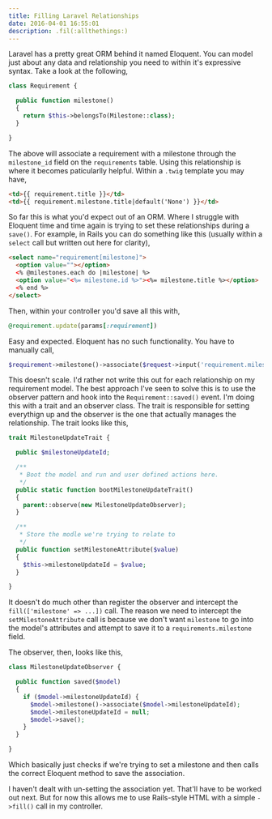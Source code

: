 ```yaml
---
title: Filling Laravel Relationships
date: 2016-04-01 16:55:01
description: .fil(:allthethings:)
---
```


Laravel has a pretty great ORM behind it named Eloquent. You can model just about any data and relationship you need to within it's expressive syntax. Take a look at the following,

```php
class Requirement {

  public function milestone()
  {
    return $this->belongsTo(Milestone::class);
  }

}
```

The above will associate a requirement with a milestone through the `milestone_id` field on the `requirements` table. Using this relationship is where it becomes paticularlly helpful. Within a `.twig` template you may have,

```html
<td>{{ requirement.title }}</td>
<td>{{ requirement.milestone.title|default('None') }}</td>
```

So far this is what you'd expect out of an ORM. Where I struggle with Eloquent time and time again is trying to set these relationships during a `save()`. For example, in Rails you can do something like this (usually within a `select` call but written out here for clarity),

```html
<select name="requirement[milestone]">
  <option value=""></option>
  <% @milestones.each do |milestone| %>
  <option value="<%= milestone.id %>"><%= milestone.title %></option>
  <% end %>
</select>
```

Then, within your controller you'd save all this with,

```ruby
@requirement.update(params[:requirement])
```

Easy and expected. Eloquent has no such functionality. You have to manually call,

```php
$requirement->milestone()->associate($request->input('requirement.milestone'));
```

This doesn't scale. I'd rather not write this out for each relationship on my requirement model. The best approach I've seen to solve this is to use the observer pattern and hook into the `Requirement::saved()` event. I'm doing this with a trait and an observer class. The trait is responsible for setting everythign up and the observer is the one that actually manages the relationship. The trait looks like this,

```php
trait MilestoneUpdateTrait {

  public $milestoneUpdateId;

  /**
   * Boot the model and run and user defined actions here.
   */
  public static function bootMilestoneUpdateTrait()
  {
    parent::observe(new MilestoneUpdateObserver);
  }

  /**
   * Store the modle we're trying to relate to
   */
  public function setMilestoneAttribute($value)
  {
    $this->milestoneUpdateId = $value;
  }

}
```

It doesn't do much other than register the observer and intercept the `fill(['milestone' => ...])` call. The reason we need to intercept the `setMilestoneAttribute` call is because we don't want `milestone` to go into the model's attributes and attempt to save it to a `requirements.milestone` field.

The observer, then, looks like this,

```php
class MilestoneUpdateObserver {

  public function saved($model)
  {
    if ($model->milestoneUpdateId) {
      $model->milestone()->associate($model->milestoneUpdateId);
      $model->milestoneUpdateId = null;
      $model->save();
    }
  }

}
```

Which basically just checks if we're trying to set a milestone and then calls the correct Eloquent method to save the association.

I haven't dealt with un-setting the association yet. That'll have to be worked out next. But for now this allows me to use Rails-style HTML with a simple `->fill()` call in my controller.
